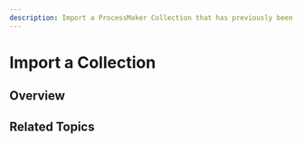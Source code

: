 ```yaml
---
description: Import a ProcessMaker Collection that has previously been exported.
---
```


# Import a Collection

## Overview



## Related Topics




